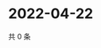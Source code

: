 # 2022-04-22

共 0 条

<!-- BEGIN WEIBO -->
<!-- 最后更新时间 Fri Apr 22 2022 03:12:05 GMT+0800 (China Standard Time) -->

<!-- END WEIBO -->
